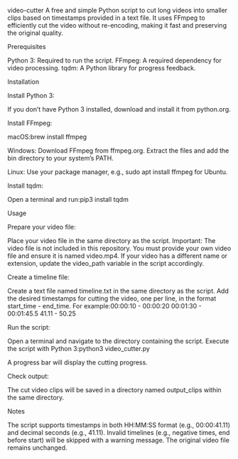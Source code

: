 video-cutter
A free and simple Python script to cut long videos into smaller clips based on timestamps provided in a text file. It uses FFmpeg to efficiently cut the video without re-encoding, making it fast and preserving the original quality.

Prerequisites

Python 3: Required to run the script.
FFmpeg: A required dependency for video processing.
tqdm: A Python library for progress feedback.


Installation

Install Python 3:

If you don’t have Python 3 installed, download and install it from python.org.


Install FFmpeg:

macOS:brew install ffmpeg


Windows:
Download FFmpeg from ffmpeg.org.
Extract the files and add the bin directory to your system’s PATH.


Linux:
Use your package manager, e.g., sudo apt install ffmpeg for Ubuntu.




Install tqdm:

Open a terminal and run:pip3 install tqdm






Usage

Prepare your video file:

Place your video file in the same directory as the script.
Important: The video file is not included in this repository. You must provide your own video file and ensure it is named video.mp4. If your video has a different name or extension, update the video_path variable in the script accordingly.


Create a timeline file:

Create a text file named timeline.txt in the same directory as the script.
Add the desired timestamps for cutting the video, one per line, in the format start_time - end_time. For example:00:00:10 - 00:00:20
00:01:30 - 00:01:45.5
41.11 - 50.25




Run the script:

Open a terminal and navigate to the directory containing the script.
Execute the script with Python 3:python3 video_cutter.py


A progress bar will display the cutting progress.


Check output:

The cut video clips will be saved in a directory named output_clips within the same directory.




Notes

The script supports timestamps in both HH:MM:SS format (e.g., 00:00:41.11) and decimal seconds (e.g., 41.11).
Invalid timelines (e.g., negative times, end before start) will be skipped with a warning message.
The original video file remains unchanged.

